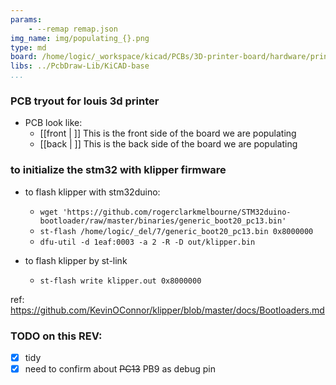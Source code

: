 ```yaml
---
params:
    - --remap remap.json
img_name: img/populating_{}.png
type: md
board: /home/logic/_workspace/kicad/PCBs/3D-printer-board/hardware/printer-board/printer-board.kicad_pcb
libs: ../PcbDraw-Lib/KiCAD-base
...
```


### PCB tryout for louis 3d printer
* PCB look like:
	- [[front | ]] This is the front side of the board we are populating
	- [[back | ]] This is the back side of the board we are populating


### to initialize the stm32 with klipper firmware
* to flash klipper with stm32duino:
    * `wget 'https://github.com/rogerclarkmelbourne/STM32duino-bootloader/raw/master/binaries/generic_boot20_pc13.bin'`
    * `st-flash /home/logic/_del/7/generic_boot20_pc13.bin 0x8000000`
    * `dfu-util -d 1eaf:0003 -a 2 -R -D out/klipper.bin`

* to flash klipper by st-link
    * `st-flash write klipper.out 0x8000000`

ref: https://github.com/KevinOConnor/klipper/blob/master/docs/Bootloaders.md

### TODO on this REV:
- [x] tidy
- [x] need to confirm about ~~PC13~~ PB9 as debug pin
